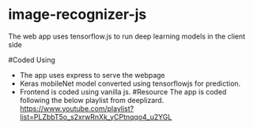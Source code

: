 # image-recognizer-js
The web app uses tensorflow.js to run deep learning models in the client side

#Coded Using
- The app uses express to serve the webpage
- Keras mobileNet model converted using tensorflowjs for prediction.
- Frontend is coded using vanilla js.
#Resource
The app is coded following the below playlist from deeplizard. https://www.youtube.com/playlist?list=PLZbbT5o_s2xrwRnXk_yCPtnqqo4_u2YGL
